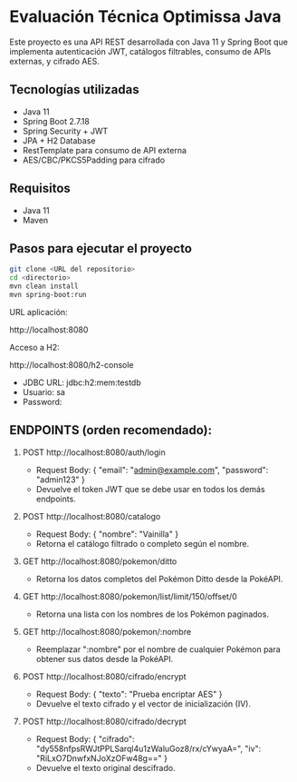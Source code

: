 # Evaluación Técnica Optimissa Java 

Este proyecto es una API REST desarrollada con Java 11 y Spring Boot que implementa autenticación JWT, catálogos filtrables, consumo de APIs externas, y cifrado AES.

## Tecnologías utilizadas

- Java 11
- Spring Boot 2.7.18
- Spring Security + JWT
- JPA + H2 Database
- RestTemplate para consumo de API externa
- AES/CBC/PKCS5Padding para cifrado

## Requisitos

- Java 11
- Maven

## Pasos para ejecutar el proyecto

```bash
git clone <URL del repositorio>
cd <directorio>
mvn clean install
mvn spring-boot:run
```

URL aplicación:

http://localhost:8080


Acceso a H2:

http://localhost:8080/h2-console

- JDBC URL: jdbc:h2:mem:testdb
- Usuario: sa
- Password: 


## ENDPOINTS (orden recomendado):

1. POST http://localhost:8080/auth/login
   - Request Body:
     { "email": "admin@example.com", "password": "admin123" }
   - Devuelve el token JWT que se debe usar en todos los demás endpoints.

2. POST http://localhost:8080/catalogo
   - Request Body:
     {
       "nombre": "Vainilla"
     }
   - Retorna el catálogo filtrado o completo según el nombre.

3. GET http://localhost:8080/pokemon/ditto
   - Retorna los datos completos del Pokémon Ditto desde la PokéAPI.

4. GET http://localhost:8080/pokemon/list/limit/150/offset/0
   - Retorna una lista con los nombres de los Pokémon paginados.

5. GET http://localhost:8080/pokemon/:nombre
   - Reemplazar ":nombre" por el nombre de cualquier Pokémon para obtener sus datos desde la PokéAPI.

6. POST http://localhost:8080/cifrado/encrypt
   - Request Body:
     { "texto": "Prueba encriptar AES" }
   - Devuelve el texto cifrado y el vector de inicialización (IV).

7. POST http://localhost:8080/cifrado/decrypt
   - Request Body:
     {
       "cifrado": "dy558nfpsRWJtPPLSarql4u1zWaluGoz8/rx/cYwyaA=",
       "iv": "RiLxO7DnwfxNJoXzOFw48g=="
     }
   - Devuelve el texto original descifrado.
